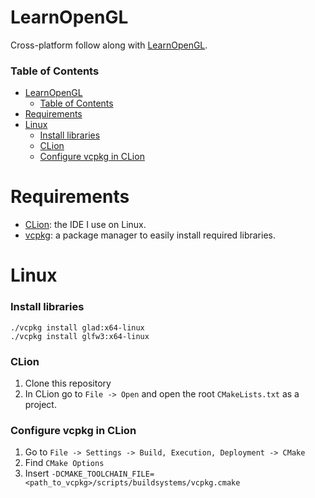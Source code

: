 # LearnOpenGL

Cross-platform follow along with [LearnOpenGL](https://learnopengl.com/).

### Table of Contents

- [LearnOpenGL](#learnopengl)
    - [Table of Contents](#table-of-contents)
- [Requirements](#requirements)
- [Linux](#linux)
    - [Install libraries](#install-libraries)
    - [CLion](#clion)
    - [Configure vcpkg in CLion](#configure-vcpkg-in-clion)

# Requirements

* [CLion](https://www.jetbrains.com/clion/): the IDE I use on Linux.
* [vcpkg](https://github.com/microsoft/vcpkg): a package manager to easily
  install required libraries.

# Linux

### Install libraries

```shell
./vcpkg install glad:x64-linux
./vcpkg install glfw3:x64-linux
```

### CLion

1. Clone this repository
2. In CLion go to `File -> Open` and open the root `CMakeLists.txt` as a 
   project.

### Configure vcpkg in CLion

1. Go to `File -> Settings -> Build, Execution, Deployment -> CMake`
2. Find `CMake Options`
3. Insert `-DCMAKE_TOOLCHAIN_FILE=<path_to_vcpkg>/scripts/buildsystems/vcpkg.cmake`
